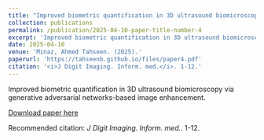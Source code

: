 ```yaml
---
title: "Improved biometric quantification in 3D ultrasound biomicroscopy via generative adversarial networks-based image enhancement This paper addressed the limitations of inexpensive, high-frequency ultrasound biomicroscopy (UBM) systems in visualizing small ocular structures and anatomical landmarks, especially outside the focal area, by improving image quality and visibility of important ocular structures for clinical ophthalmology applications."
collection: publications
permalink: /publication/2025-04-10-paper-title-number-4
excerpt: 'Improved biometric quantification in 3D ultrasound biomicroscopy via generative adversarial networks-based image enhancement.'
date: 2025-04-10
venue: 'Minaz, Ahmed Tahseen. (2025).'
paperurl: 'https://tahseenb.github.io/files/paper4.pdf'
citation: '<i>J Digit Imaging. Inform. med.</i>. 1-12.'
---
```

Improved biometric quantification in 3D ultrasound biomicroscopy via generative adversarial networks-based image enhancement.

[Download paper here](https://tahseenb.github.io/files/paper4.pdf)

Recommended citation: <i>J Digit Imaging. Inform. med.</i>. 1-12.